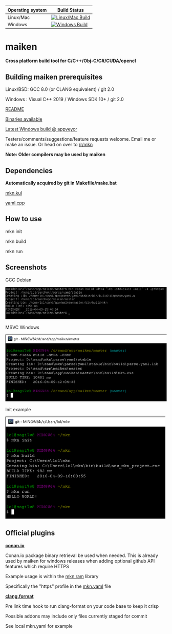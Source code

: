 

| Operating system  | Build Status |
| ------------- | -------------
| Linux/Mac  | [![Linux/Mac Build](https://travis-ci.org/Dekken/maiken.svg?branch=master)](https://travis-ci.org/Dekken/maiken)  |
| Windows  | [![Windows Build](https://ci.appveyor.com/api/projects/status/tsfqtewavevo0a8y/branch/master?svg=true)](https://ci.appveyor.com/project/Dekken/maiken)  |


# maiken

**Cross platform build tool for C/C++/Obj-C/C#/CUDA/opencl**

## Building maiken prerequisites
  Linux/BSD: GCC 8.0 (or CLANG equivalent) / git 2.0

  Windows  : Visual C++ 2019 / Windows SDK 10+ / git 2.0

[README](https://raw.githubusercontent.com/Dekken/maiken/master/README.noformat)

[Binaries available](https://github.com/Dekken/maiken/tree/binaries)

[Latest Windows build @ appveyor](https://ci.appveyor.com/project/Dekken/maiken/build/artifacts)

Testers/comments/suggestions/feature requests welcome. Email me or make an issue. Or head on over to [/r/mkn](http://reddit.com/r/mkn)

**Note: Older compilers may be used by maiken**

## Dependencies

**Automatically acquired by git in Makefile/make.bat**

[mkn.kul](https://github.com/mkn/mkn.kul)

[yaml.cpp](https://github.com/mkn/parse.yaml)

## How to use

mkn init

mkn build

mkn run


## Screenshots

GCC Debian

![GCC Debian](https://raw.githubusercontent.com/Dekken/maiken/wiki/mkn_nix.png)

MSVC Windows

![MSVC Windows](https://raw.githubusercontent.com/Dekken/maiken/wiki/mkn_win.png)

Init example

![MSVC Windows](https://raw.githubusercontent.com/Dekken/maiken/wiki/mkn_init.png)


## Official plugins

**[conan.io](https://github.com/mkn-mod/conan.install)**

  Conan.io package binary retrieval be used when needed.
  This is already used by maiken for windows releases when adding optional github API
  features which require HTTPS

  Example usage is within the [mkn.ram](https://github.com/mkn/mkn.ram) library

  Specifically the "https" profile in the [mkn.yaml](https://github.com/mkn/mkn.ram/blob/master/mkn.yaml) file

**[clang.format](https://github.com/mkn-mod/clang.format)**

  Pre link time hook to run clang-format on your code base to keep it crisp

  Possible addons may include only files currently staged for commit

  See local mkn.yaml for example

